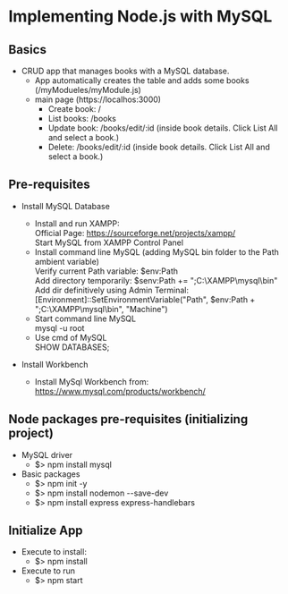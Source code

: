 # Implementing Node.js with MySQL

## Basics

- CRUD app that manages books with a MySQL database.
  - App automatically creates the table and adds some books (/myModueles/myModule.js)
  - main page (https://localhos:3000)
    - Create book: /
    - List books: /books
    - Update book: /books/edit/:id (inside book details. Click List All and select a book.)
    - Delete: /books/edit/:id (inside book details. Click List All and select a book.)

## Pre-requisites

- Install MySQL Database

  - Install and run XAMPP: \
    Official Page: https://sourceforge.net/projects/xampp/ \
    Start MySQL from XAMPP Control Panel
  - Install command line MySQL (adding MySQL bin folder to the Path ambient variable)\
    Verify current Path variable: $env:Path \
    Add directory temporarily: $senv:Path += ";C:\XAMPP\mysql\bin" \
    Add dir definitively using Admin Terminal: [Environment]::SetEnvironmentVariable("Path", $env:Path + ";C:\XAMPP\mysql\bin", "Machine")
  - Start command line MySQL \
    mysql -u root
  - Use cmd of MySQL \
    SHOW DATABASES;

- Install Workbench
  - Install MySql Workbench from: https://www.mysql.com/products/workbench/

## Node packages pre-requisites (initializing project)

- MySQL driver
  - $> npm install mysql
- Basic packages
  - $> npm init -y
  - $> npm install nodemon --save-dev
  - $> npm install express express-handlebars

## Initialize App

- Execute to install:
  - $> npm install
- Execute to run
  - $> npm start
